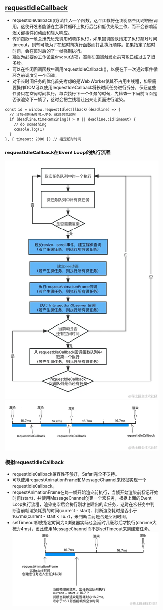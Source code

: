## [requestIdleCallback](https://juejin.cn/post/7221793823705268284)
- requestIdleCallback()方法传入一个函数，这个函数将在浏览器空闲时期被调用。这使开发者能够在主事件循环上执行后台和低优先级工作，而不会影响延迟关键事件如动画和输入响应。
- 传如函数一般会按先进先调用的顺序执行，如果回调函数指定了执行超时时间timeout，则有可能为了在超时前执行函数而打乱执行顺序。如果指定了超时时间，会在超时后的下一帧强制执行。
- 建议为必要的工作设置timeout选项，否则在回调触发之前可能已经过去了很多秒。
- 可以在空闲回调函数中调用requestIdleCallback()，以便在下一次通过事件循环之前调度另一个回调。
- 对于长时间任务的优化首先考虑的是Web Worker使其不占用主线程，如果需要操作DOM可以使用requestIdleCallback将长时间任务进行拆分，保证这些任务只在空闲时间执行。每次执行下一个任务的时候，先检查一下当前页面是否该渲染下一帧了，这时会把主线程让出来让页面进行渲染。
```
const id = window.requestIdleCallback((deadline) => {
  // 当前帧剩余时间大于0，或任务已超时
  if (deadline.timeRemaining() > 0 || deadline.didTimeout) {
    // do something
    console.log(1)
  }
}, { timeout: 2000 }) // 指定超时时间
```
### requestIdleCallback在Event Loop的执行流程
![requestIdleCallback执行](./img/requestIdleCallback%E6%89%A7%E8%A1%8C.png)
![requestIdleCallback渲染](./img/requestIdleCallback%E6%B8%B2%E6%9F%93.png)
### 模拟requestIdleCallback
- requestIdleCallback兼容性不够好，Safari完全不支持。
- 可以使用requestAnimationFrame和MessageChannel来模拟实现一个requestIdleCallback。
- requestAnimationFrame在每一帧开始渲染前执行，当帧开始渲染前标记开始时间(start)，并使用MessageChannel创建一个宏任务，根据上面的Event Loop执行流程，渲染完毕后会执行刚才创建出的宏任务，这时在宏任务中判断当前帧渲染耗费的时间(current - start)，判断渲染耗时是否小于16.7ms(current - start < 16.7)，来判断当前是否是空闲时间。
- setTimeout即使指定时间为0浏览器实际也会延时几毫秒后才执行(chrome大概为4ms)，因此使用MessageChannel而不是setTimeout来创建宏任务。
![requestAnimationFrame执行](./img/requestAnimationFrame%E6%89%A7%E8%A1%8C.png)
